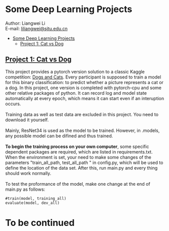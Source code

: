# Some Deep Learning Projects

Author: Liangwei Li 
</br>E-mail: liliangwei@sjtu.edu.cn
<!-- TOC -->

- [Some Deep Learning Projects](#some-deep-learning-projects)
    - [Project 1: Cat vs Dog](#project-1-cat-vs-doghttpsgithubcomleondeleepytorch_projectstreemastercat_dog)

<!-- /TOC -->
## [Project 1: Cat vs Dog](https://github.com/leondelee/pytorch_projects/tree/master/cat_dog)

This project provides a pytorch version solution to a classic Kaggle competition: [Dogs and Cats](https://www.kaggle.com/tongpython/cat-and-dog). Every participant is supposed to train a model for this binary classification: to predict whether a picture represents a cat or a dog. In this project, one version is completed with pytorch-cpu and some other relative packages of python. It can record log and model state automatically at every epoch, which means it can start even if an interuption occurs. 
</br>
</br> Training data as well as test data are excluded in this project. You need to download it yourself.
</br> 
</br> Mainly, ResNet34 is used as the model to be trained. However, in .models, any possible model can be difined and thus trained. 
</br>
</br> **To begin the training process on your own computer**, some specific dependent packages are required, which are listed in requirements.txt. When the environment is set, your need to make some changes of the parameters "train_all_path, test_all_path " in config.py, which will be used to define the location of the data set. After this, run main.py and every thing should work normally. 
</br>
</br>To test the proformance of the model, make one change at the end of main.py as follows:

    #train(model, training_all)
    evaluate(model, dev_all)
# To be continued

